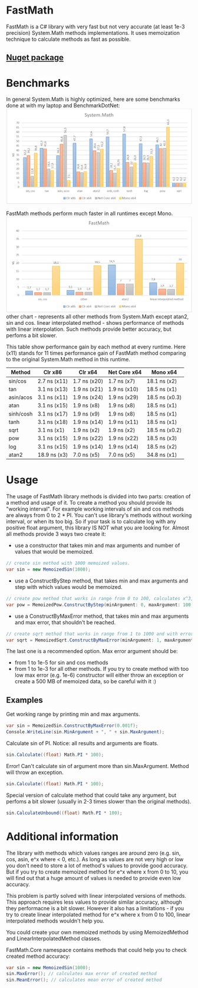 # FastMath
FastMath is a C# library with very fast but not very accurate (at least 1e-3 precision) System.Math methods implementations.
It uses memoization technique to calculate methods as fast as possible.

## [Nuget package](https://www.nuget.org/packages/FastMath)

# Benchmarks
In general System.Math is highly optimized, here are some benchmarks done at with my laptop and BenchmarkDotNet:
![System.Math benchmark](https://github.com/wiu-wiu/FastMath/blob/master/BenchmarkResults/SystemMathPerformance.png)

FastMath methods perform much faster in all runtimes except Mono.
![FastMath benchmark](https://github.com/wiu-wiu/FastMath/blob/master/BenchmarkResults/FastMathPerformance.png)
other chart - represents all other methods from System.Math except atan2, sin and cos.
linear interpolated method - shows performance of methods with linear interpolation. Such methods provide better accuracy, but perfoms a bit slower.

This table show performance gain by each method at every runtime. Here (x11) stands for 11 times performance gain of FastMath method comparing to the original System.Math method in this runtime.

 | Method    | Clr x86      | Clr x64      | Net Core x64 | Mono x64       |
 |---------- |------------- |------------- |------------- |--------------- |
 | sin/cos   | 2.7 ns (x11) | 1.7 ns (x20) | 1.7 ns (x7)  | 18.1 ns (x2)   |
 | tan       | 3.1 ns (x13) | 1.9 ns (x21) | 1.9 ns (x10) | 18.5 ns (x1)   | 
 | asin/acos | 3.1 ns (x11) | 1.9 ns (x24) | 1.9 ns (x29) | 18.5 ns (x0.3) |
 | atan      | 3.1 ns (x15) | 1.9 ns (x8)  | 1.9 ns (x8)  | 18.5 ns (x1)   |
 | sinh/cosh | 3.1 ns (x17) | 1.9 ns (x9)  | 1.9 ns (x8)  | 18.5 ns (x1)   |
 | tanh      | 3.1 ns (x18) | 1.9 ns (x14) | 1.9 ns (x11) |	18.5 ns (x1)   |
 | sqrt      | 3.1 ns (x1)  | 1.9 ns (x2)  | 1.9 ns (x2)  |	18.5 ns (x0.2) |
 | pow       | 3.1 ns (x15) | 1.9 ns (x22) | 1.9 ns (x22) |	18.5 ns (x3)   |
 | log       | 3.1 ns (x15) | 1.9 ns (x14) | 1.9 ns (x14) | 18.5 ns (x2)   |
 | atan2     | 18.9 ns (x3) | 7.0 ns (x5)  | 7.0 ns (x5)  | 34.8 ns (x1)   |

# Usage
The usage of FastMath library methods is divided into two parts: creation of a method and usage of it.
To create a method you should provide its "working interval".
For example working intervals of sin and cos methods are always from 0 to 2 * PI.
You can't use library's methods without working interval, or when its too big.
So if your task is to calculate log with any positive float argument, this library IS NOT what you are looking for.
Almost all methods provide 3 ways two create it:
- use a constructor that takes min and max arguments and number of values that would be memoized.
```cs
// create sin method with 1000 memoized values.
var sin = new MemoizedSin(1000);
```
- use a ConstructByStep method, that takes min and max arguments and step with which values would be memoized.
```cs
// create pow method that works in range from 0 to 100, calculates x^3, and store values with step 0.01.
var pow = MemoizedPow.ConstructByStep(minArgument: 0, maxArgument: 100, power: 3, step: 0.01f); 
```
- use a ConstructByMaxError method, that takes min and max arguments and max error, that shouldn't be reached.
```cs
// create sqrt method that works in range from 1 to 1000 and with errors less than 0.1.
var sqrt = MemoizedSqrt.ConstructByMaxError(minArgument: 1, maxArgument: 1000, maxError: 0.1f);
```

The last one is a recommended option. 
Max error argument should be:
- from 1 to 1e-5 for sin and cos methods
- from 1 to 1e-3 for all other methods. 
If you try to create method with too low max error (e.g. 1e-6) constructor will either throw an exception or create a 500 MB of memoized data, so be careful with it :)

## Examples

Get working range by printing min and max arguments.
```cs
var sin = MemoizedSin.ConstructByMaxError(0.001f);
Console.WriteLine(sin.MinArgument + ", " + sin.MaxArgument);
```
Calculate sin of PI. Notice: all results and arguments are floats.
```cs
sin.Calculate((float) Math.PI * 100);
```
Error! Can't calculate sin of argument more than sin.MaxArgument. Method will throw an exception.
```cs
sin.Calculate((float) Math.PI * 100);
```
Special version of calculate method that could take any argument, but perfoms a bit slower (usually in 2-3 times slower than the original methods).
```cs
sin.CalculateUnbound((float) Math.PI * 100);
```
# Additional information
The library with methods which values ranges are around zero (e.g. sin, cos, asin, e^x where < 0, etc.).
As long as values are not very high or low you don't need to store a lot of method's values to provide good accuracy.
But if you try to create memoized method for e^x where x from 0 to 10, you will find out that a huge amount of values is needed to provide even low accuracy.

This problem is partly solved with linear interpolated versions of methods. This approach requires less values to provide similar accuracy, although they performacne is a bit slower. However it also has a limitations - if you try to create linear interpolated method for e^x where x from 0 to 100, linear interpolated methods wouldn't help you.

You could create your own memoized methods by using MemoizedMethod and LinearInterpolatedMethod classes.

FastMath.Core namespace contains methods that could help you to check created method accuracy:
```cs
var sin = new MemoizedSin(1000);
sin.MaxError(); // calculates max error of created method
sin.MeanError(); // calculates mean error of created method
```

